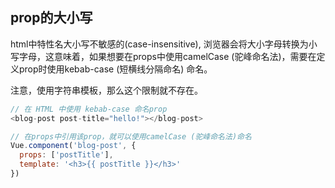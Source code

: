 
## prop的大小写
html中特性名大小写不敏感的(case-insensitive), 浏览器会将大小字母转换为小写字母，这意味着，如果想要在props中使用camelCase (驼峰命名法)，需要在定义prop时使用kebab-case (短横线分隔命名) 命名。

注意，使用字符串模板，那么这个限制就不存在。
```js
// 在 HTML 中使用 kebab-case 命名prop
<blog-post post-title="hello!"></blog-post>

// 在props中引用该prop，就可以使用camelCase (驼峰命名法)命名
Vue.component('blog-post', {
  props: ['postTitle'],
  template: '<h3>{{ postTitle }}</h3>'
})
```